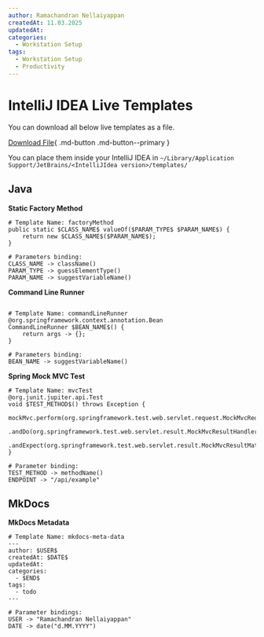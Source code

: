 ```yaml
---
author: Ramachandran Nellaiyappan
createdAt: 11.03.2025
updatedAt:
categories:
  - Workstation Setup
tags:
  - Workstation Setup
  - Productivity
---
```


# IntelliJ IDEA Live Templates

You can download all below live templates as a file.

[Download File](../assets/data/intellij-idea-live-templates/custom-intellij-idea-live-templates.xml){ .md-button .md-button--primary }

You can place them inside your IntelliJ IDEA in
`~/Library/Application Support/JetBrains/<IntelliJIdea version>/templates/`

## Java

**Static Factory Method**

```shell
# Template Name: factoryMethod
public static $CLASS_NAME$ valueOf($PARAM_TYPE$ $PARAM_NAME$) {
    return new $CLASS_NAME$($PARAM_NAME$);
}

# Parameters binding: 
CLASS_NAME -> className()
PARAM_TYPE -> guessElementType()
PARAM_NAME -> suggestVariableName()

```

**Command Line Runner**
```shell

# Template Name: commandLineRunner
@org.springframework.context.annotation.Bean
CommandLineRunner $BEAN_NAME$() {
    return args -> {};
}

# Parameters binding: 
BEAN_NAME -> suggestVariableName()

```

**Spring Mock MVC Test**
```shell
# Template Name: mvcTest
@org.junit.jupiter.api.Test
void $TEST_METHOD$() throws Exception {
    mockMvc.perform(org.springframework.test.web.servlet.request.MockMvcRequestBuilders.get("$ENDPOINT$"))
            .andDo(org.springframework.test.web.servlet.result.MockMvcResultHandlers.print())
            .andExpect(org.springframework.test.web.servlet.result.MockMvcResultMatchers.status().isOk());
}

# Parameter binding:
TEST_METHOD -> methodName()
ENDPOINT -> "/api/example"
```


## MkDocs

**MkDocs Metadata**

```shell
# Template Name: mkdocs-meta-data
---
author: $USER$
createdAt: $DATE$
updatedAt: 
categories:
  - $END$
tags:
  - todo
---

# Parameter bindings:
USER -> "Ramachandran Nellaiyappan"
DATE -> date("d.MM.YYYY")

```